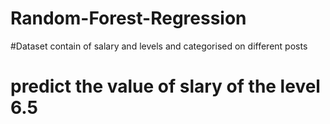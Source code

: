 # Random-Forest-Regression
#Dataset contain of salary and levels and categorised on different posts
# predict the value of slary of the level 6.5
